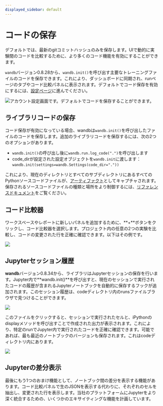```yaml
---
displayed_sidebar: default
---
```

# コードの保存

デフォルトでは、最新のgitコミットハッシュのみを保存します。UIで動的に実験間のコードを比較するために、より多くのコード機能を有効にすることができます。

`wandb`バージョン0.8.28から、`wandb.init()`を呼び出す主要なトレーニングファイルのコードを保存できます。これにより、ダッシュボードに同期され、runページのタブやコード比較パネルに表示されます。デフォルトでコード保存を有効にするには、[設定ページ](https://app.wandb.ai/settings)に進んでください。

![アカウント設定画面です。デフォルトでコードを保存することができます。](/images/app_ui/code_saving.png)

## ライブラリコードの保存

コード保存が有効になっている場合、wandbは`wandb.init()`を呼び出したファイルのコードを保存します。追加のライブラリコードを保存するには、次の2つのオプションがあります。

* `wandb.init()`の呼び出し後に`wandb.run.log_code(".")`を呼び出します
* code\_dirが設定された設定オブジェクトを`wandb.init`に渡します：`wandb.init(settings=wandb.Settings(code_dir="."))`

これにより、現在のディレクトリとすべてのサブディレクトリにあるすべてのPythonソースコードファイルが、[アーティファクト](https://docs.wandb.ai/ref/python/artifact)としてキャプチャされます。保存されるソースコードファイルの種類と場所をより制御するには、[リファレンスドキュメント](https://docs.wandb.ai/ref/python/run#log\_code)をご覧ください。

## コード比較器

ワークスペースやレポートに新しいパネルを追加するために、**+**ボタンをクリックし、コード比較器を選択します。プロジェクト内の任意の2つの実験を比較し、コードの変更された行を正確に確認できます。以下はその例です。

![](/images/app_ui/code_comparer.png)

## Jupyterセッション履歴

**wandb**バージョン0.8.34から、ライブラリはJupyterセッションの保存を行います。Jupyter内で**wandb.init()**を呼び出すと、現在のセッションで実行されたコードの履歴が含まれるJupyterノートブックを自動的に保存するフックが追加されます。このセッション履歴は、codeディレクトリ内のrunsファイルブラウザで見つけることができます。

![](/images/app_ui/jupyter_session_history.png)

このファイルをクリックすると、セッションで実行されたセルと、iPythonのdisplayメソッドを呼び出すことで作成された出力が表示されます。これにより、特定のrunでJupyter内で実行されたコードを正確に確認できます。可能であれば、最も最近のノートブックのバージョンも保存されます。これはcodeディレクトリ内にあります。

![](/images/app_ui/jupyter_session_history_display.png)
## Jupyterの差分表示

最後にもう1つのおまけ機能として、ノートブック間の差分を表示する機能があります。コード比較パネルで生のJSONを表示する代わりに、それぞれのセルを抽出し、変更された行を表示します。当社のプラットフォームにJupyterをより深く統合するための、いくつかのエキサイティングな機能を計画しています。